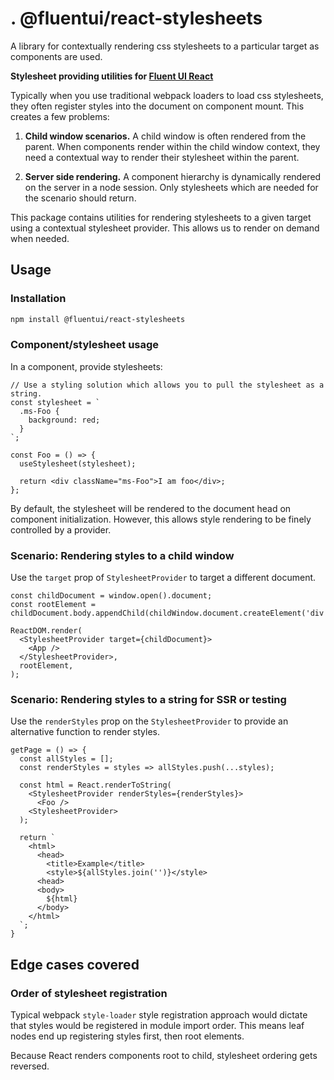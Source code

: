 # . @fluentui/react-stylesheets

A library for contextually rendering css stylesheets to a particular target as components are used.

**Stylesheet providing utilities for [Fluent UI React](https://dev.microsoft.com/fluentui)**

Typically when you use traditional webpack loaders to load css stylesheets, they often register
styles into the document on component mount. This creates a few problems:

1. **Child window scenarios.** A child window is often rendered from the parent. When components render within the child window context, they need a contextual way to render their stylesheet within the parent.

2. **Server side rendering.** A component hierarchy is dynamically rendered on the server in a node session. Only stylesheets which are needed for the scenario should return.

This package contains utilities for rendering stylesheets to a given target using a contextual stylesheet provider. This allows us to render on demand when needed.

## Usage

### Installation

```bash
npm install @fluentui/react-stylesheets
```

### Component/stylesheet usage

In a component, provide stylesheets:

```tsx
// Use a styling solution which allows you to pull the stylesheet as a string.
const stylesheet = `
  .ms-Foo {
    background: red;
  }
`;

const Foo = () => {
  useStylesheet(stylesheet);

  return <div className="ms-Foo">I am foo</div>;
};
```

By default, the stylesheet will be rendered to the document head on component initialization. However, this allows style rendering to be finely controlled by a provider.

### Scenario: Rendering styles to a child window

Use the `target` prop of `StylesheetProvider` to target a different document.

```tsx
const childDocument = window.open().document;
const rootElement = childDocument.body.appendChild(childWindow.document.createElement('div'));

ReactDOM.render(
  <StylesheetProvider target={childDocument}>
    <App />
  </StylesheetProvider>,
  rootElement,
);
```

### Scenario: Rendering styles to a string for SSR or testing

Use the `renderStyles` prop on the `StylesheetProvider` to provide an alternative function to render
styles.

```tsx
getPage = () => {
  const allStyles = [];
  const renderStyles = styles => allStyles.push(...styles);

  const html = React.renderToString(
    <StylesheetProvider renderStyles={renderStyles}>
      <Foo />
    <StylesheetProvider>
  );

  return `
    <html>
      <head>
        <title>Example</title>
        <style>${allStyles.join('')}</style>
      <head>
      <body>
        ${html}
      </body>
    </html>
  `;
}
```

## Edge cases covered

### Order of stylesheet registration

Typical webpack `style-loader` style registration approach would dictate that styles would be
registered in module import order. This means leaf nodes end up registering styles first, then root elements.

Because React renders components root to child, stylesheet ordering gets reversed.
